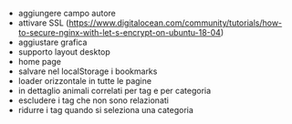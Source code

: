 -  aggiungere campo autore
-  attivare SSL (https://www.digitalocean.com/community/tutorials/how-to-secure-nginx-with-let-s-encrypt-on-ubuntu-18-04)
-  aggiustare grafica
-  supporto layout desktop
-  home page
-  salvare nel localStorage i bookmarks
-  loader orizzontale in tutte le pagine
-  in dettaglio animali correlati per tag e per categoria
-  escludere i tag che non sono relazionati
-  ridurre i tag quando si seleziona una categoria
